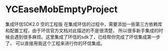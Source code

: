 # YCEaseMobEmptyProject
集成环信SDK2.0 空的工程版
在集成环信的过程中，需要添加一些第三方依赖库和配置工程，由于环信官方文档对此描述的不是很清楚，
所以很多新手集成的时候会遇到很多麻烦。这里集成了环信的sdk了，已经帮你完成了环信集成第一步了，
可以直接用我这个工程来进行你的环信集成。
